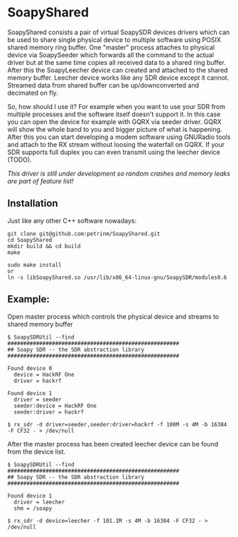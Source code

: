 # SoapyShared

SoapyShared consists a pair of virtual SoapySDR devices drivers which can be used to share single physical device to multiple software using POSIX shared memory ring buffer.
One "master" process attaches to physical device via SoapySeeder which forwards all the command to the actual driver but at the same time copies all received data to a shared ring buffer. After this the SoapyLeecher device can created and attached to the shared memory buffer. Leecher device works like any SDR device except it cannot. Streamed data from shared buffer can be up/downconverted and decimated on fly.

So, how should I use it? For example when you want to use your SDR from multiple processes and the software itself doesn't support it. In this case you can open the device for example with GQRX via seeder driver. GQRX will show the whole band to you and bigger picture of what is happening. After this you can start developing a modem software using GNURadio tools and attach to the RX stream without loosing the waterfall on GQRX. If your SDR supports full duplex you can even transmit using the leecher device (TODO).

*This driver is still under development so random crashes and memory leaks are part of feature list!*

## Installation

Just like any other C++ software nowadays:

```
git clone git@github.com:petrinm/SoapyShared.git
cd SoapyShared
mkdir build && cd build
make

sudo make install
or
ln -s libSoapyShared.so /usr/lib/x86_64-linux-gnu/SoapySDR/modules0.6
```


## Example:

Open master process which controls the physical device and streams to shared memory buffer
```
$ SoapySDRUtil --find
######################################################
## Soapy SDR -- the SDR abstraction library
######################################################

Found device 0
  device = HackRF One
  driver = hackrf

Found device 1
  driver = seeder
  seeder:device = HackRF One
  seeder:driver = hackrf

$ rx_sdr -d driver=seeder,seeder:driver=hackrf -f 100M -s 4M -b 16384 -F CF32 - > /dev/null
```

After the master process has been created leecher device can be found from the device list.

```
$ SoapySDRUtil --find
######################################################
## Soapy SDR -- the SDR abstraction library
######################################################

Found device 1
  driver = leecher
  shm = /soapy

$ rx_sdr -d device=leecher -f 101.1M -s 4M -b 16384 -F CF32 - > /dev/null
```
